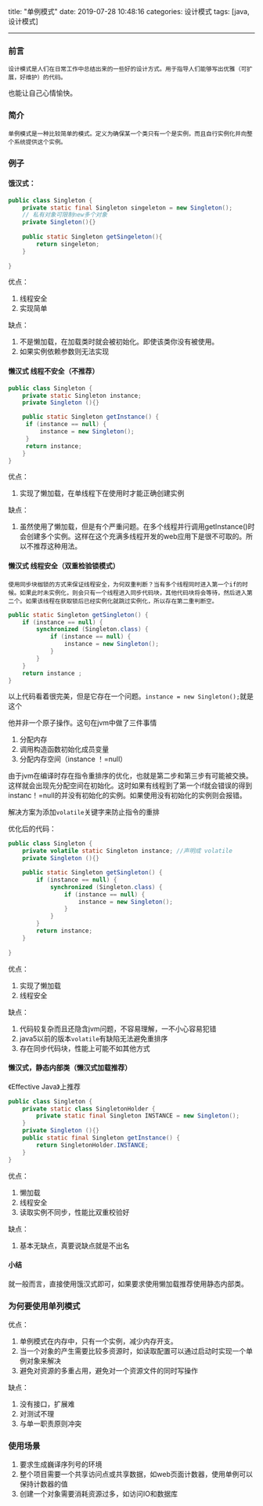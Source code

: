 title: "单例模式"
date: 2019-07-28 10:48:16
categories: 设计模式
tags: [java,设计模式]

----



### 前言

	设计模式是人们在日常工作中总结出来的一些好的设计方式。用于指导人们能够写出优雅（可扩展，好维护）的代码。

也能让自己心情愉快。

### 简介

	单例模式是一种比较简单的模式。定义为确保某一个类只有一个是实例，而且自行实例化并向整个系统提供这个实例。

<!-- more  -->

### 例子

#### 饿汉式：

```java
public class Singleton {
    private static final Singleton singeleton = new Singleton();
    // 私有对象可限制new多个对象
    private Singleton(){}
    
    public static Singleton getSingeleton(){
        return singeleton;
    }
    
}
```

优点：

1. 线程安全
2. 实现简单

缺点：

1. 不是懒加载，在加载类时就会被初始化。即使该类你没有被使用。
2. 如果实例依赖参数则无法实现

#### 懒汉式 线程不安全（不推荐）

```java
public class Singleton {
    private static Singleton instance;
    private Singleton (){}

    public static Singleton getInstance() {
     if (instance == null) {
         instance = new Singleton();
     }
     return instance;
    }
}
```

优点：

1. 实现了懒加载，在单线程下在使用时才能正确创建实例

缺点：

1. 虽然使用了懒加载，但是有个严重问题。在多个线程并行调用getInstance()时会创建多个实例。这样在这个充满多线程开发的web应用下是很不可取的。所以不推荐这种用法。

#### 懒汉式 线程安全（双重检验锁模式）

	使用同步块枷锁的方式来保证线程安全，为何双重判断？当有多个线程同时进入第一个if的时候。如果此时未实例化，则会只有一个线程进入同步代码块，其他代码块将会等待，然后进入第二个。如果该线程在获取锁后已经实例化就跳过实例化，所以存在第二重判断空。

```java
public static Singleton getSingleton() {
    if (instance == null) {                       
        synchronized (Singleton.class) {
            if (instance == null) {              
                instance = new Singleton();
            }
        }
    }
    return instance ;
}
```

以上代码看着很完美，但是它存在一个问题。`instance = new Singleton();`就是这个

他并非一个原子操作。这句在jvm中做了三件事情

1. 分配内存
2. 调用构造函数初始化成员变量
3. 分配内存空间（instance ！=null）

由于jvm在编译时存在指令重排序的优化，也就是第二步和第三步有可能被交换。这样就会出现先分配空间在初始化。这时如果有线程到了第一个if就会错误的得到instanc！=null的并没有初始化的实例。如果使用没有初始化的实例则会报错。

解决方案为添加`volatile`关键字来防止指令的重排

优化后的代码：

```java
public class Singleton {
    private volatile static Singleton instance; //声明成 volatile
    private Singleton (){}

    public static Singleton getSingleton() {
        if (instance == null) {                         
            synchronized (Singleton.class) {
                if (instance == null) {       
                    instance = new Singleton();
                }
            }
        }
        return instance;
    }
   
}
```

优点：

1. 实现了懒加载
2. 线程安全

缺点：

1. 代码较复杂而且还隐含jvm问题，不容易理解，一不小心容易犯错
2. java5以前的版本`volatile`有缺陷无法避免重排序
3. 存在同步代码块，性能上可能不如其他方式

#### 懒汉式，静态内部类（懒汉式加载推荐）

《Effective Java》上推荐

```java
public class Singleton {  
    private static class SingletonHolder {  
        private static final Singleton INSTANCE = new Singleton();  
    }  
    private Singleton (){}  
    public static final Singleton getInstance() {  
        return SingletonHolder.INSTANCE; 
    }  
}
```

优点：

1. 懒加载
2. 线程安全
3. 读取实例不同步，性能比双重校验好

缺点：

1. 基本无缺点，真要说缺点就是不出名

#### 小结

就一般而言，直接使用饿汉式即可，如果要求使用懒加载推荐使用静态内部类。

### 为何要使用单列模式

优点：

1. 单例模式在内存中，只有一个实例，减少内存开支。
2. 当一个对象的产生需要比较多资源时，如读取配置可以通过启动时实现一个单例对象来解决
3. 避免对资源的多重占用，避免对一个资源文件的同时写操作

缺点：

1. 没有接口，扩展难
2. 对测试不理
3. 与单一职责原则冲突

### 使用场景

1. 要求生成巍译序列号的环境
2. 整个项目需要一个共享访问点或共享数据，如web页面计数器，使用单例可以保持计数器的值
3. 创建一个对象需要消耗资源过多，如访问IO和数据库

